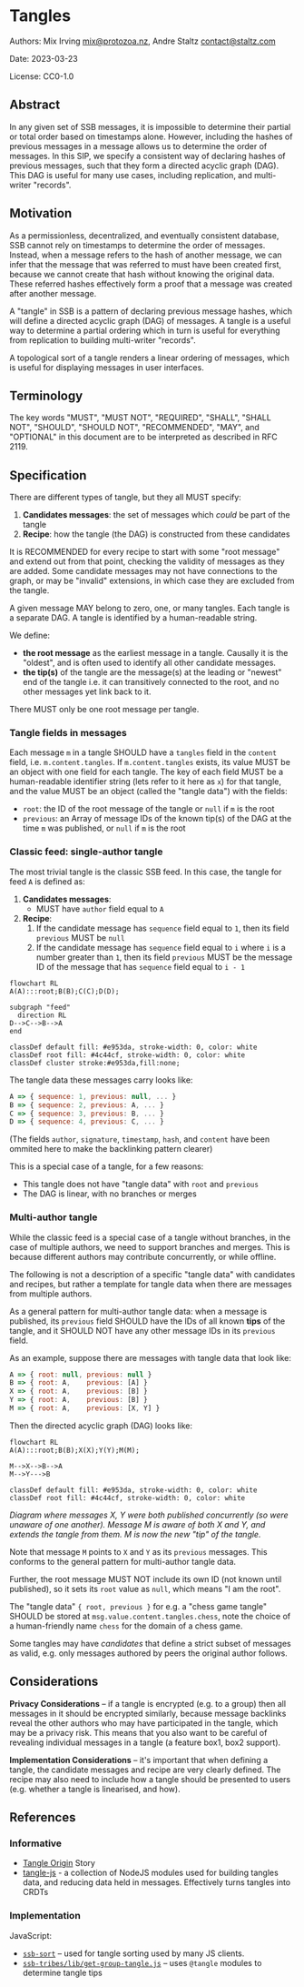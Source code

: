 # Tangles

Authors: Mix Irving <mix@protozoa.nz>, Andre Staltz <contact@staltz.com>

Date: 2023-03-23

License: CC0-1.0


## Abstract

In any given set of SSB messages, it is impossible to determine their partial or
total order based on timestamps alone.  However, including the hashes of
previous messages in a message allows us to determine the order of messages.  In
this SIP, we specify a consistent way of declaring hashes of previous messages,
such that they form a directed acyclic graph (DAG).  This DAG is useful for many
use cases, including replication, and multi-writer "records".


## Motivation

As a permissionless, decentralized, and eventually consistent database, SSB
cannot rely on timestamps to determine the order of messages.  Instead, when a
message refers to the hash of another message, we can infer that the message
that was referred to must have been created first, because we cannot create that
hash without knowing the original data.  These referred hashes effectively form
a proof that a message was created after another message.

A "tangle" in SSB is a pattern of declaring previous message hashes, which will
define a directed acyclic graph (DAG) of messages.  A tangle is a useful way to
determine a partial ordering which in turn is useful for everything from
replication to building multi-writer "records".

A topological sort of a tangle renders a linear ordering of messages, which is
useful for displaying messages in user interfaces.


## Terminology

The key words "MUST", "MUST NOT", "REQUIRED", "SHALL", "SHALL NOT", "SHOULD",
"SHOULD NOT", "RECOMMENDED", "MAY", and "OPTIONAL" in this document are to be
interpreted as described in RFC 2119.


## Specification

There are different types of tangle, but they all MUST specify:

1. **Candidates messages**: the set of messages which _could_ be part of the
  tangle
2. **Recipe**: how the tangle (the DAG) is constructed from these candidates

It is RECOMMENDED for every recipe to start with some "root message" and extend
out from that point, checking the validity of messages as they are added.  Some
candidate messages may not have connections to the graph, or may be "invalid"
extensions, in which case they are excluded from the tangle.

A given message MAY belong to zero, one, or many tangles.  Each tangle
is a separate DAG.  A tangle is identified by a human-readable string.

We define:
- **the root message** as the earliest message in a tangle. Causally it is the
  "oldest", and is often used to identify all other candidate messages.
- **the tip(s)** of the tangle are the message(s) at the leading or "newest" end
  of the tangle i.e. it can transitively connected to the root, and no other
  messages yet link back to it.

There MUST only be one root message per tangle.


### Tangle fields in messages

Each message `m` in a tangle SHOULD have a `tangles` field in the `content`
field, i.e. `m.content.tangles`.  If `m.content.tangles` exists, its value MUST
be an object with one field for each tangle.  The key of each field MUST be a
human-readable identifier string (lets refer to it here as `x`) for that tangle,
and the value MUST be an object (called the "tangle data") with the fields:

- `root`: the ID of the root message of the tangle or `null` if `m` is the root
- `previous`: an Array of message IDs of the known tip(s) of the DAG at the time
  `m` was published, or `null` if `m` is the root


### Classic feed: single-author tangle

The most trivial tangle is the classic SSB feed.  In this case, the tangle for
feed `A` is defined as:

1. **Candidates messages**:
   - MUST have `author` field equal to `A`
2. **Recipe**:
   1. If the candidate message has `sequence` field equal to `1`, then its field
    `previous` MUST be `null`
   2. If the candidate message has `sequence` field equal to `i` where `i` is a
    number greater than `1`, then its field `previous` MUST be the message ID of
    the message that has `sequence` field equal to `i - 1`


```mermaid
flowchart RL
A(A):::root;B(B);C(C);D(D);

subgraph "feed"
  direction RL
D-->C-->B-->A
end

classDef default fill: #e953da, stroke-width: 0, color: white
classDef root fill: #4c44cf, stroke-width: 0, color: white
classDef cluster stroke:#e953da,fill:none;
```

The tangle data these messages carry looks like:
```javascript
A => { sequence: 1, previous: null, ... }
B => { sequence: 2, previous: A, ... }
C => { sequence: 3, previous: B, ... }
D => { sequence: 4, previous: C, ... }
```

(The fields `author`, `signature`, `timestamp`, `hash`, and `content` have been
ommited here to make the backlinking pattern clearer)

This is a special case of a tangle, for a few reasons:

- This tangle does not have "tangle data" with `root` and `previous`
- The DAG is linear, with no branches or merges


### Multi-author tangle

While the classic feed is a special case of a tangle without branches, in the
case of multiple authors, we need to support branches and merges.  This is
because different authors may contribute concurrently, or while offline.

The following is not a description of a specific "tangle data" with candidates
and recipes, but rather a template for tangle data when there are messages from
multiple authors.

As a general pattern for multi-author tangle data: when a message is published,
its `previous` field SHOULD have the IDs of all known **tips** of the tangle,
and it SHOULD NOT have any other message IDs in its `previous` field.

As an example, suppose there are messages with tangle data that look like:

```javascript
A => { root: null, previous: null }
B => { root: A,    previous: [A] }
X => { root: A,    previous: [B] }
Y => { root: A,    previous: [B] }
M => { root: A,    previous: [X, Y] }
```

Then the directed acyclic graph (DAG) looks like:

```mermaid
flowchart RL
A(A):::root;B(B);X(X);Y(Y);M(M);

M-->X-->B-->A
M-->Y--->B

classDef default fill: #e953da, stroke-width: 0, color: white
classDef root fill: #4c44cf, stroke-width: 0, color: white
```
_Diagram where messages X, Y were both published concurrently (so were unaware
of one another).  Message M is aware of both X and Y, and extends the tangle
from them.  M is now the new "tip" of the tangle._

Note that message `M` points to `X` and `Y` as its `previous` messages.  This
conforms to the general pattern for multi-author tangle data.

Further, the root message MUST NOT include its own ID (not known until
published), so it sets its `root` value as `null`, which means "I am the root".

The "tangle data" `{ root, previous }` for e.g. a "chess game tangle" SHOULD be
stored at `msg.value.content.tangles.chess`, note the choice of a human-friendly
name `chess` for the domain of a chess game.

Some tangles may have _candidates_ that define a strict subset of messages as
valid, e.g. only messages authored by peers the original author follows.


## Considerations

**Privacy Considerations** – if a tangle is encrypted (e.g. to a group) then all
messages in it should be encrypted similarly, because message backlinks reveal
the other authors who may have participated in the tangle, which may be a
privacy risk.  This means that you also want to be careful of revealing
individual messages in a tangle (a feature box1, box2 support).

**Implementation Considerations** – it's important that when defining a tangle,
the candidate messages and recipe are very clearly defined.  The recipe may also
need to include how a tangle should be presented to users (e.g. whether a tangle
is linearised, and how).

## References

### Informative

- [Tangle Origin](./009/tangle_origin.md) Story
- [tangle-js](https://gitlab.com/tangle-js) - a collection of NodeJS modules
  used for building tangles data, and reducing data held in messages.
  Effectively turns tangles into CRDTs

### Implementation

JavaScript:
- [`ssb-sort`](https://github.com/ssbc/ssb-sort) – used for tangle sorting used
by many JS clients.
- [`ssb-tribes/lib/get-group-tangle.js`](https://github.com/ssbc/ssb-tribes/blob/master/lib/get-group-tangle.js) – uses `@tangle` modules to determine tangle tips

